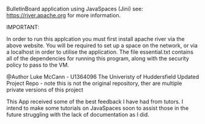 BulletinBoard application using JavaSpaces (Jini) see: https://river.apache.org for more information.

IMPORTANT:

In order to run this applcation you must first install apache river via the above website. You will be required to set up a space on the network, or via a localhost in order to utilise the application. The file essential.txt contains all of the dependencies for running this program, along with the security policy to pass to the VM.

@Author Luke McCann - U1364096 The Univeristy of Huddersfield
 Updated Project Repo - note this is not the original repository, ther are multiple private versions of this project
 
 This App received some of the best feedback I have had from tutors. 
 I intend to make some tutorials on JavaSpaces soon to assist those in the future
 struggling with the lack of documentation as I did. 
